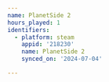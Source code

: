 ```yaml
---
name: PlanetSide 2
hours_played: 1
identifiers:
  - platform: steam
    appid: '218230'
    name: PlanetSide 2
    synced_on: '2024-07-04'

---
```

